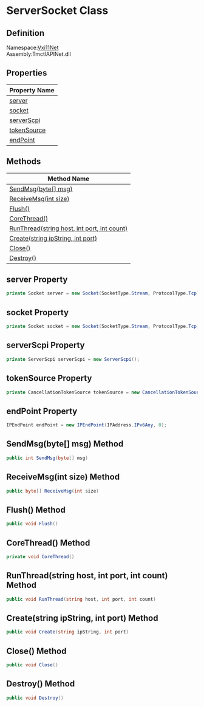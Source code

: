 # ServerSocket Class

## Definition
Namespace:[Vxi11Net](../Vxi11Net.md)<BR>
Assembly:TmctlAPINet.dll

## Properties

|Property Name|
|---|
|[server](#server-Property)|
|[socket](#socket-Property)|
|[serverScpi](#serverScpi-Property)|
|[tokenSource](#tokenSource-Property)|
|[endPoint](#endPoint-Property)|

## Methods

|Method Name|
|---|
|[SendMsg(byte[] msg)](#SendMsgbyte-msg-Method)|
|[ReceiveMsg(int size)](#ReceiveMsgint-size-Method)|
|[Flush()](#Flush-Method)|
|[CoreThread()](#CoreThread-Method)|
|[RunThread(string host, int port, int count)](#RunThreadstring-host-int-port-int-count-Method)|
|[Create(string ipString, int port)](#Createstring-ipString-int-port-Method)|
|[Close()](#Close-Method)|
|[Destroy()](#Destroy-Method)|

## server Property
```C#
private Socket server = new Socket(SocketType.Stream, ProtocolType.Tcp);
```
## socket Property
```C#
private Socket socket = new Socket(SocketType.Stream, ProtocolType.Tcp);
```
## serverScpi Property
```C#
private ServerScpi serverScpi = new ServerScpi();
```
## tokenSource Property
```C#
private CancellationTokenSource tokenSource = new CancellationTokenSource();
```
## endPoint Property
```C#
IPEndPoint endPoint = new IPEndPoint(IPAddress.IPv6Any, 0);
```
## SendMsg(byte[] msg) Method
```C#
public int SendMsg(byte[] msg)
```
## ReceiveMsg(int size) Method
```C#
public byte[] ReceiveMsg(int size)
```
## Flush() Method
```C#
public void Flush()
```
## CoreThread() Method
```C#
private void CoreThread()
```
## RunThread(string host, int port, int count) Method
```C#
public void RunThread(string host, int port, int count)
```
## Create(string ipString, int port) Method
```C#
public void Create(string ipString, int port)
```
## Close() Method
```C#
public void Close()
```
## Destroy() Method
```C#
public void Destroy()
```
